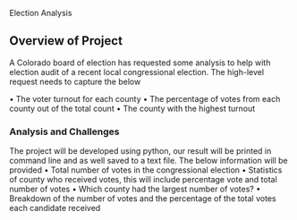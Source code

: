  Election Analysis
## Overview of Project
A Colorado board of election has requested some analysis to help with election audit of a recent local congressional election. The high-level request needs to capture the below

• The voter turnout for each county
• The percentage of votes from each county out of the total count
• The county with the highest turnout

### Analysis and Challenges

The project will be developed using python, our result will be printed in command line and as well saved to a text file. The below information will be provided
• Total number of votes in the congressional election
• Statistics of county who received votes, this will include percentage vote and total number of votes
• Which county had the largest number of votes?
• Breakdown of the number of votes and the percentage of the total votes each candidate received
